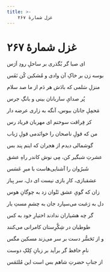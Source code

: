 ```yaml
---
title: >-
    غزل شمارهٔ ۲۶۷
---
```

# غزل شمارهٔ ۲۶۷

<div class="b" id="bn1"><div class="m1"><p>ای صبا گر بُگذری بر ساحلِ رودِ اَرَس</p></div>
<div class="m2"><p>بوسه زن بر خاکِ آن وادی و مُشکین کُن نَفَس</p></div></div>
<div class="b" id="bn2"><div class="m1"><p>منزلِ سَلمی که بادَش هر دَم از ما صد سلام</p></div>
<div class="m2"><p>پُر صدایِ ساربانان بینی و بانگِ جرس</p></div></div>
<div class="b" id="bn3"><div class="m1"><p>مَحمِلِ جانان ببوس، آنگه به زاری عرضه دار</p></div>
<div class="m2"><p>کز فِراقت سوختم ای مهربان فریاد رس</p></div></div>
<div class="b" id="bn4"><div class="m1"><p>من که قولِ ناصحان را خوانَدمی قولِ رَباب</p></div>
<div class="m2"><p>گوشمالی دیدم از هجران که اینم پند بس</p></div></div>
<div class="b" id="bn5"><div class="m1"><p>عشرتِ شبگیر کن، مِی نوش کاندر راهِ عشق</p></div>
<div class="m2"><p>شَبرُوان را آشنایی‌هاست با میرِ عَسَس</p></div></div>
<div class="b" id="bn6"><div class="m1"><p>عشقبازی، کارِ بازی نیست ای دل، سر بِباز</p></div>
<div class="m2"><p>زان که گویِ عشق نَتْوان زد به چوگانِ هوس</p></div></div>
<div class="b" id="bn7"><div class="m1"><p>دل به رَغبت می‌سپارد جان به چشمِ مستِ یار</p></div>
<div class="m2"><p>گر چه هشیاران ندادند اختیارِ خود به کس</p></div></div>
<div class="b" id="bn8"><div class="m1"><p>طوطیان در شِکَّرِستان کامرانی می‌کنند</p></div>
<div class="m2"><p>و از تَحَسُّر دست بر سر می‌زند مسکین مگس</p></div></div>
<div class="b" id="bn9"><div class="m1"><p>نامِ حافظ گر برآید بر زبانِ کِلکِ دوست</p></div>
<div class="m2"><p>از جنابِ حضرتِ شاهم بس است این مُلتَمَس</p></div></div>
